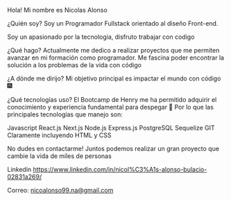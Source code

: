 Hola! Mi nombre es Nicolas Alonso

¿Quién soy? Soy un Programador Fullstack orientado al diseño Front-end.

Soy un apasionado por la tecnologia, disfruto trabajar con codigo

¿Qué hago? Actualmente me dedico a realizar proyectos que me permiten avanzar en mi formación como programador. Me fascina poder encontrar la solución a los problemas de la vida con código

¿A dónde me dirijo? Mi objetivo principal es impactar el mundo con código 🎆

¿Qué tecnologías uso? El Bootcamp de Henry me ha permitido adquirir el conocimiento y experiencia fundamental para despegar 🚀 Por lo que las principales tecnologías que manejo son:

Javascript React.js Next.js Node.js Express.js PostgreSQL Sequelize GIT Claramente incluyendo HTML y CSS

No dudes en contactarme! Juntos podemos realizar un gran proyecto que cambie la vida de miles de personas

Linkedin https://www.linkedin.com/in/nicol%C3%A1s-alonso-bulacio-02831a269/

Correo: nicoalonso99.na@gmail.com
